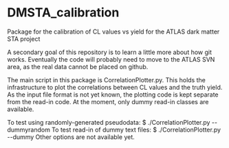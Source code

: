 # DMSTA_calibration
Package for the calibration of CL values vs yield for the ATLAS dark matter STA project

A secondary goal of this repository is to learn a little more about how git works. Eventually the code will probably need to move to the ATLAS SVN area, as the real data cannot be placed on github.

The main script in this package is CorrelationPlotter.py. This holds the infrastructure to plot the correlations between CL values and the truth yield. As the input file format is not yet known, the plotting code is kept separate from the read-in code. At the moment, only dummy read-in classes are available.

To test using randomly-generated pseudodata:
$ ./CorrelationPlotter.py --dummyrandom
To test read-in of dummy text files:
$ ./CorrelationPlotter.py --dummy
Other options are not available yet.
